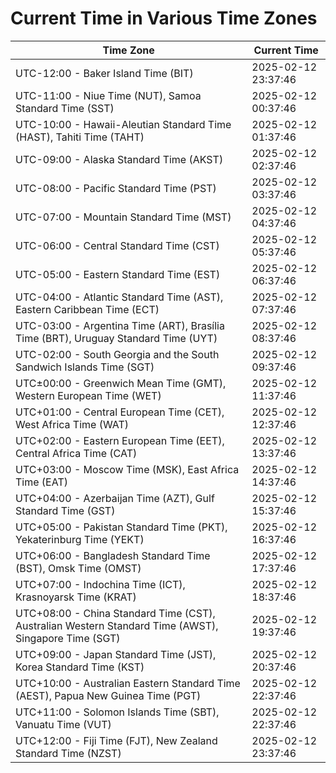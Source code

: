 # Current Time in Various Time Zones

| Time Zone | Current Time |
|-----------|--------------|
| UTC-12:00 - Baker Island Time (BIT) | 2025-02-12 23:37:46 |
| UTC-11:00 - Niue Time (NUT), Samoa Standard Time (SST) | 2025-02-12 00:37:46 |
| UTC-10:00 - Hawaii-Aleutian Standard Time (HAST), Tahiti Time (TAHT) | 2025-02-12 01:37:46 |
| UTC-09:00 - Alaska Standard Time (AKST) | 2025-02-12 02:37:46 |
| UTC-08:00 - Pacific Standard Time (PST) | 2025-02-12 03:37:46 |
| UTC-07:00 - Mountain Standard Time (MST) | 2025-02-12 04:37:46 |
| UTC-06:00 - Central Standard Time (CST) | 2025-02-12 05:37:46 |
| UTC-05:00 - Eastern Standard Time (EST) | 2025-02-12 06:37:46 |
| UTC-04:00 - Atlantic Standard Time (AST), Eastern Caribbean Time (ECT) | 2025-02-12 07:37:46 |
| UTC-03:00 - Argentina Time (ART), Brasília Time (BRT), Uruguay Standard Time (UYT) | 2025-02-12 08:37:46 |
| UTC-02:00 - South Georgia and the South Sandwich Islands Time (SGT) | 2025-02-12 09:37:46 |
| UTC±00:00 - Greenwich Mean Time (GMT), Western European Time (WET) | 2025-02-12 11:37:46 |
| UTC+01:00 - Central European Time (CET), West Africa Time (WAT) | 2025-02-12 12:37:46 |
| UTC+02:00 - Eastern European Time (EET), Central Africa Time (CAT) | 2025-02-12 13:37:46 |
| UTC+03:00 - Moscow Time (MSK), East Africa Time (EAT) | 2025-02-12 14:37:46 |
| UTC+04:00 - Azerbaijan Time (AZT), Gulf Standard Time (GST) | 2025-02-12 15:37:46 |
| UTC+05:00 - Pakistan Standard Time (PKT), Yekaterinburg Time (YEKT) | 2025-02-12 16:37:46 |
| UTC+06:00 - Bangladesh Standard Time (BST), Omsk Time (OMST) | 2025-02-12 17:37:46 |
| UTC+07:00 - Indochina Time (ICT), Krasnoyarsk Time (KRAT) | 2025-02-12 18:37:46 |
| UTC+08:00 - China Standard Time (CST), Australian Western Standard Time (AWST), Singapore Time (SGT) | 2025-02-12 19:37:46 |
| UTC+09:00 - Japan Standard Time (JST), Korea Standard Time (KST) | 2025-02-12 20:37:46 |
| UTC+10:00 - Australian Eastern Standard Time (AEST), Papua New Guinea Time (PGT) | 2025-02-12 22:37:46 |
| UTC+11:00 - Solomon Islands Time (SBT), Vanuatu Time (VUT) | 2025-02-12 22:37:46 |
| UTC+12:00 - Fiji Time (FJT), New Zealand Standard Time (NZST) | 2025-02-12 23:37:46 |
